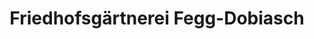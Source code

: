 ---
title: "Friedhofsgärtnerei Fegg-Dobiasch"
url: /traunstein/friedhofsgaertnerei-fegg-dobiasch/
shop: Garten-Center
---